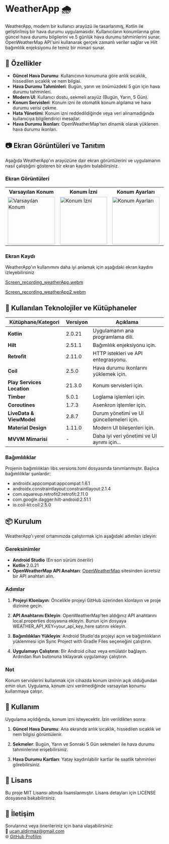 # WeatherApp :cloud_with_rain:

WeatherApp, modern bir kullanıcı arayüzü ile tasarlanmış, Kotlin ile geliştirilmiş bir hava durumu uygulamasıdır. Kullanıcıların konumlarına göre güncel hava durumu bilgilerini ve 5 günlük hava durumu tahminlerini sunar. OpenWeatherMap API'sini kullanarak gerçek zamanlı veriler sağlar ve Hilt bağımlılık enjeksiyonu ile temiz bir mimari sunar.

## :rocket: Özellikler

- **Güncel Hava Durumu**: Kullanıcının konumuna göre anlık sıcaklık, hissedilen sıcaklık ve nem bilgisi.
- **Hava Durumu Tahminleri**: Bugün, yarın ve önümüzdeki 5 gün için hava durumu tahminleri.
- **Modern UI**: Kullanıcı dostu, sekmeli arayüz (Bugün, Yarın, 5 Gün).
- **Konum Servisleri**: Konum izni ile otomatik konum algılama ve hava durumu verisi çekme.
- **Hata Yönetimi**: Konum izni reddedildiğinde veya veri alınamadığında kullanıcıya bilgilendirici mesajlar.
- **Hava Durumu İkonları**: OpenWeatherMap'ten dinamik olarak yüklenen hava durumu ikonları.

## :camera: Ekran Görüntüleri ve Tanıtım

Aşağıda WeatherApp'ın arayüzüne dair ekran görüntülerini ve uygulamanın nasıl çalıştığını gösteren bir ekran kaydını bulabilirsiniz.

### Ekran Görüntüleri

<table>
  <tr>
    <th>Varsayılan Konum</th>
    <th>Konum İzni</th>
    <th>Konum Ayarları</th>
    <th>Sonraki 5 Gün</th>
    <th>Sekme Seçimi</th>
    <th>Sekme Seçimi</th>
    
  </tr>
  <tr>
    <td><img src="https://github.com/user-attachments/assets/338f520c-5ede-4442-a4a5-0541e45a3cc8" alt="Varsayılan Konum" width="150"/></td>
    <td><img src="https://github.com/user-attachments/assets/4142c49b-cc5c-4a99-b69f-1e8790e7d5c8" alt="Konum İzni" width="150"/></td>
    <td><img src="https://github.com/user-attachments/assets/0b1a7709-3ba7-4d4e-bda2-4b5bd69a4143" alt="Konum Ayarları" width="150"/></td>
    <td><img src="https://github.com/user-attachments/assets/226b6636-dc8b-494c-9980-5b9712021277" alt="Sonraki 5 Gün" width="150"/></td>
    <td><img src="https://github.com/user-attachments/assets/b35a2c36-c3c2-4738-ba68-5082268d1df3" alt="Sekme Seçimi" width="150"/></td>
    <td><img src="https://github.com/user-attachments/assets/31c2ba53-70a3-4350-bc25-15398d1a69d2" alt="Sekme Seçimi" width="150"/></td>
  
  </tr>
</table>

### Ekran Kaydı

WeatherApp'ın kullanımını daha iyi anlamak için aşağıdaki ekran kaydını izleyebilirsiniz

[Screen_recording_weatherApp.webm](https://github.com/user-attachments/assets/e991cd95-bfa4-4aae-98e0-992899847348)

[Screen_recording_weatherApp2.webm](https://github.com/user-attachments/assets/6bbdb232-5f90-4de8-8afb-2b326f085d7a)












## :wrench: Kullanılan Teknolojiler ve Kütüphaneler

| Kütüphane/Kategori          | Versiyon  | Açıklama                                      |
|-----------------------------|-----------|-----------------------------------------------|
| **Kotlin**                  | 2.0.21    | Uygulamanın ana programlama dili.            |
| **Hilt**                    | 2.51.1    | Bağımlılık enjeksiyonu için.                 |
| **Retrofit**                | 2.11.0    | HTTP istekleri ve API entegrasyonu.          |
| **Coil**                    | 2.5.0     | Hava durumu ikonlarını yüklemek için.        |
| **Play Services Location**  | 21.3.0    | Konum servisleri için.                       |
| **Timber**                  | 5.0.1     | Loglama işlemleri için.                      |
| **Coroutines**              | 1.7.3     | Asenkron işlemler için.                      |
| **LiveData & ViewModel**    | 2.8.7     | Durum yönetimi ve UI güncellemeleri için.    |
| **Material Design**         | 1.11.0    | Modern UI bileşenleri için.                  |
| **MVVM Mimarisi**           | -         | Daha iyi veri yönetimi ve UI ayrımı için...  |

### Bağımlılıklar

Projenin bağımlılıkları libs.versions.toml dosyasında tanımlanmıştır. Başlıca bağımlılıklar şunlardır:

- androidx.appcompat:appcompat:1.6.1
- androidx.constraintlayout:constraintlayout:2.1.4
- com.squareup.retrofit2:retrofit:2.11.0
- com.google.dagger:hilt-android:2.51.1
- io.coil-kt:coil:2.5.0

## :package: Kurulum

WeatherApp'ı yerel ortamınızda çalıştırmak için aşağıdaki adımları izleyin:

### Gereksinimler

- **Android Studio** (En son sürüm önerilir)
- **Kotlin** 2.0.21
- **OpenWeatherMap API Anahtarı**: [OpenWeatherMap](https://openweathermap.org/) sitesinden ücretsiz bir API anahtarı alın.

### Adımlar

1. **Projeyi Klonlayın**:
   Öncelikle projeyi GitHub üzerinden klonlayın ve proje dizinine geçin.

2. **API Anahtarını Ekleyin**:
   OpenWeatherMap'ten aldığınız API anahtarını local.properties dosyasına ekleyin. Bunun için dosyaya WEATHER_API_KEY=your_api_key_here satırını ekleyin.

3. **Bağımlılıkları Yükleyin**:
   Android Studio'da projeyi açın ve bağımlılıkların yüklenmesi için Sync Project with Gradle Files seçeneğini çalıştırın.

4. **Uygulamayı Çalıştırın**:
   Bir Android cihaz veya emülatör bağlayın. Ardından Run butonuna tıklayarak uygulamayı çalıştırın.

### Not
Konum servislerini kullanmak için cihazda konum izninin açık olduğundan emin olun. Uygulama, konum izni verilmediğinde varsayılan konumu kullanmaya çalışır.

## :book: Kullanım

Uygulama açıldığında, konum izni isteyecektir. İzin verildikten sonra:

1. **Güncel Hava Durumu**:
   Ana ekranda anlık sıcaklık, hissedilen sıcaklık ve nem bilgisi görüntülenir.

2. **Sekmeler**:
   Bugün, Yarın ve Sonraki 5 Gün sekmeleri ile hava durumu tahminlerine erişebilirsiniz.

3. **Hava Durumu Kartları**:
   Yatay kaydırılabilir kartlar ile saatlik tahminleri görebilirsiniz.


## :memo: Lisans

Bu proje MIT Lisansı altında lisanslanmıştır. Lisans detayları için LICENSE dosyasına bakabilirsiniz.

## :email: İletişim

Sorularınız veya önerileriniz için bana ulaşabilirsiniz:  
:email: [ucan.aldirmaz@gmail.com](mailto:ucan.aldirmaz@gmail.com)  
:globe_with_meridians: [GitHub Profilim](https://github.com/UmutCanAldirmaz)

